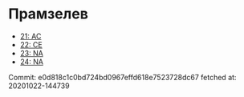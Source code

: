 # Прамзелев
- [21: AC](21.md)
- [22: CE](22.md)
- [23: NA](23.md)
- [24: NA](24.md)

Commit: e0d818c1c0bd724bd0967effd618e7523728dc67
 fetched at: 20201022-144739
